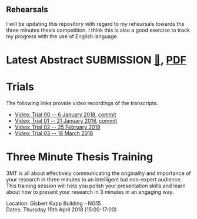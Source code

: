 Rehearsals
---

I will be updating this repository with regard to my rehearsals towards the three
minutes thesis competition. I think this is also a good exercise to track my progress
with the use of English language.


# Latest Abstract SUBMISSION [:link:](https://github.com/mxochicale/3minutesthesis/blob/master/rehearsals/abstract-submission/README.md), [PDF](https://github.com/mxochicale/3minutesthesis/blob/master/rehearsals/abstract-submission/latex/abstract.pdf)

# Trials
The following links provide video recordings of the transcripts.

* [Video: Trial 00 -- 6 January 2018](https://www.youtube.com/watch?v=UMBJ7VPZSnU), [commit](https://github.com/mxochicale/3minutesthesis/commit/ae7c0a5a293578f60d66539454cb0b58f99003ca#diff-23d0229db62317f7ff1b57244845ff08)
* [Video: Trial 01 -- 21 January 2018](https://youtu.be/luczrqbh8ZA), [commit](https://github.com/mxochicale/3minutesthesis/commit/f8e4e8d7e3a00045ad25c0efbbc727b5d0819cfe)
* [Video: Trial 02 -- 25 February 2018](https://youtu.be/RbWRD5Ut8FM)
* [Video: Trial 03 -- 18 March 2018](https://youtu.be/C28De4TDpVQ)



# Three Minute Thesis Training

3MT is all about effectively communicating the originality and importance of your research 
in three minutes to an intelligent but non-expert audience. This training session will help 
you polish your presentation skills and learn about how to present your research in 3 
minutes in an engaging way.


Location: Gisbert Kapp Building - NG15  
Dates: Thursday 19th April 2018 (15:00-17:00)  





